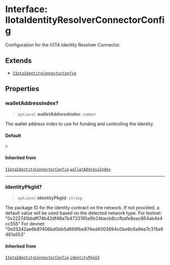 # Interface: IIotaIdentityResolverConnectorConfig

Configuration for the IOTA Identity Resolver Connector.

## Extends

- [`IIotaIdentityConnectorConfig`](IIotaIdentityConnectorConfig.md)

## Properties

### walletAddressIndex?

> `optional` **walletAddressIndex**: `number`

The wallet address index to use for funding and controlling the identity.

#### Default

```ts
0
```

#### Inherited from

[`IIotaIdentityConnectorConfig`](IIotaIdentityConnectorConfig.md).[`walletAddressIndex`](IIotaIdentityConnectorConfig.md#walletaddressindex)

***

### identityPkgId?

> `optional` **identityPkgId**: `string`

The package ID for the identity contract on the network.
If not provided, a default value will be used based on the detected network type.
For testnet: "0x222741bbdff74b42df48a7b4733185e9b24becb8ccfbafe8eac864ab4e4cc555"
For devnet: "0x03242ae6b87406bd0eb5d669fbe874ed4003694c0be9c6a9ee7c315e6461a553"

#### Inherited from

[`IIotaIdentityConnectorConfig`](IIotaIdentityConnectorConfig.md).[`identityPkgId`](IIotaIdentityConnectorConfig.md#identitypkgid)
